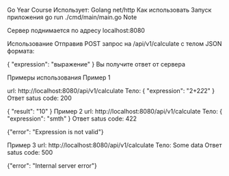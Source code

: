 Go Year Course
Использует:
Golang
net/http
Как использовать
Запуск приложения
go run ./cmd/main/main.go
Note

Сервер поднимается по адресу localhost:8080

Использование
Отправив POST запрос на /api/v1/calculate с телом JSON формата:

{
    "expression": "выражение"
}
Вы получите ответ от сервера

Примеры использования
Пример 1

url: http://localhost:8080/api/v1/calculate
Тело:
{
    "expression": "2+2*2*2"
}
Ответ
satus code: 200

{
    "result": "10"
}
Пример 2
url: http://localhost:8080/api/v1/calculate
Тело:
{
    "expression": "smth"
}
Ответ
satus code: 422

{"error": "Expression is not valid"}

Пример 3
url: http://localhost:8080/api/v1/calculate
Тело:
Some data 
Ответ
satus code: 500

{"error": "Internal server error"}